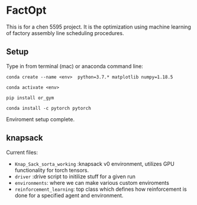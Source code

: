# FactOpt
This is for a chen 5595 project. It is the optimization using machine learning of factory assembly line scheduling procedures. 


## Setup  

Type in from terminal (mac) or anaconda command line: 

`conda create --name <env>  python=3.7.* matplotlib numpy=1.18.5`

`conda activate <env>`

`pip install or_gym`

`conda install -c pytorch pytorch` 

Enviroment setup complete.
## knapsack

Current files: 
- `Knap_Sack_sorta_working` :knapsack v0 environment, utilizes GPU functionality for torch tensors. 
- `driver` :drive script to initilize stuff for a given run
- `environments`: where we can make various custom enviroments
- `reinforcement_learning`: top class which defines how reinforcement
is done for a specified agent and environment. 



